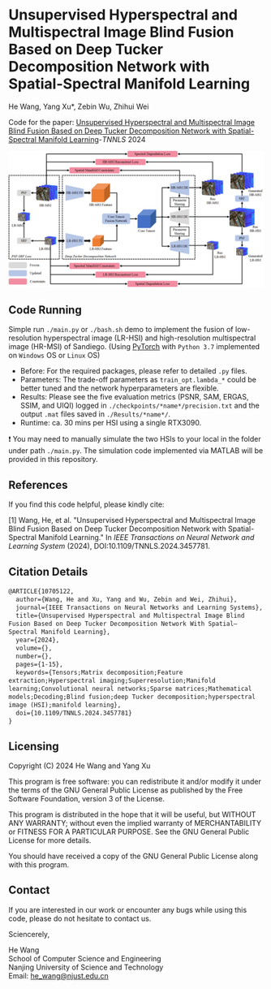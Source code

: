 # Unsupervised Hyperspectral and Multispectral Image Blind Fusion Based on Deep Tucker Decomposition Network with Spatial-Spectral Manifold Learning

He Wang, Yang Xu\*, Zebin Wu, Zhihui Wei

Code for the paper: [Unsupervised Hyperspectral and Multispectral Image Blind Fusion Based on Deep Tucker Decomposition Network with Spatial-Spectral Manifold Learning](https://ieeexplore.ieee.org/document/10705122)-*TNNLS* 2024

<div align="center">
<img src="./pdf/DTDNML-Eng.png"/>
</div>

## Code Running 
Simple run `./main.py` or `./bash.sh` demo to implement the fusion of low-resolution hyperspectral image (LR-HSI) and high-resolution multispectral image (HR-MSI) of Sandiego. (Using [PyTorch](https://pytorch.org/) with `Python 3.7` implemented on `Windows` OS or `Linux` OS)

- Before: For the required packages, please refer to detailed `.py` files.
- Parameters: The trade-off parameters as `train_opt.lambda_*` could be better tuned and the network hyperparameters are flexible.
- Results: Please see the five evaluation metrics (PSNR, SAM, ERGAS, SSIM, and UIQI) logged in `./checkpoints/*name*/precision.txt` and the output `.mat` files saved in `./Results/*name*/`.
- Runtime: ca. 30 mins per HSI using a single RTX3090.

:exclamation: You may need to manually simulate the two HSIs to your local in the folder under path `./main.py`. The simulation code implemented via MATLAB will be provided in this repository.

## References
If you find this code helpful, please kindly cite:

[1] Wang, He, et al. "Unsupervised Hyperspectral and Multispectral Image Blind Fusion Based on Deep Tucker Decomposition Network with Spatial-Spectral Manifold Learning." In *IEEE Transactions on Neural Network and Learning System* (2024), DOI:10.1109/TNNLS.2024.3457781.


## Citation Details
```
@ARTICLE{10705122,
  author={Wang, He and Xu, Yang and Wu, Zebin and Wei, Zhihui},
  journal={IEEE Transactions on Neural Networks and Learning Systems}, 
  title={Unsupervised Hyperspectral and Multispectral Image Blind Fusion Based on Deep Tucker Decomposition Network With Spatial–Spectral Manifold Learning}, 
  year={2024},
  volume={},
  number={},
  pages={1-15},
  keywords={Tensors;Matrix decomposition;Feature extraction;Hyperspectral imaging;Superresolution;Manifold learning;Convolutional neural networks;Sparse matrices;Mathematical models;Decoding;Blind fusion;deep Tucker decomposition;hyperspectral image (HSI);manifold learning},
  doi={10.1109/TNNLS.2024.3457781}
}
```

## Licensing

Copyright (C) 2024 He Wang and Yang Xu

This program is free software: you can redistribute it and/or modify it under the terms of the GNU General Public License as published by the Free Software Foundation, version 3 of the License.

This program is distributed in the hope that it will be useful, but WITHOUT ANY WARRANTY; without even the implied warranty of MERCHANTABILITY or FITNESS FOR A PARTICULAR PURPOSE. See the GNU General Public License for more details.

You should have received a copy of the GNU General Public License along with this program.

## Contact

If you are interested in our work or encounter any bugs while using this code, please do not hesitate to contact us.

Sciencerely,

He Wang
<br>
School of Computer Science and Engineering
<br>
Nanjing University of Science and Technology
<br>
Email: he_wang@njust.edu.cn
